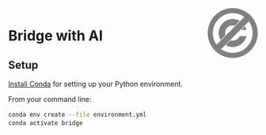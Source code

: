 <a href="./LICENSE.md">
<img src="./images/public-domain.svg" alt="Public Domain"
align="right" width="20%" height="auto"/>
</a>

# Bridge with AI

## Setup

[Install
Conda](https://docs.conda.io/projects/conda/en/latest/user-guide/install/index.html)
for setting up your Python environment.

From your command line:
```bash
conda env create --file environment.yml
conda activate bridge
```

